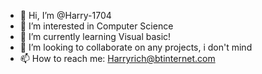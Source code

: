 - 👋 Hi, I’m @Harry-1704
- 👀 I’m interested in Computer Science
- 🌱 I’m currently learning Visual basic!
- 💞️ I’m looking to collaborate on any projects, i don't mind
- 📫 How to reach me: Harryrich@btinternet.com

<!---
Harry-1704/Harry-1704 is a ✨ special ✨ repository because its `README.md` (this file) appears on your GitHub profile.
You can click the Preview link to take a look at your changes.
--->
